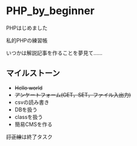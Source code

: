 # PHP_by_beginner
PHPはじめました

私的PHPの練習帳

いつかは解説記事を作ることを夢見て……

## マイルストーン
- ~~Hello world~~
- ~~アンケートフォーム(GET，SET，ファイル入出力)~~
- csvの読み書き
- DBを扱う
- classを扱う
- 簡易CMSを作る

~~訂正線~~は終了タスク
